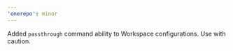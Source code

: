 ```yaml
---
'onerepo': minor
---
```


Added `passthrough` command ability to Workspace configurations. Use with caution.
